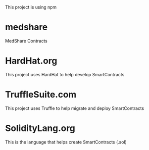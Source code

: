 This project is using npm

# medshare
MedShare Contracts

# HardHat.org
This project uses HardHat to help develop SmartContracts

# TruffleSuite.com
This project uses Truffle to help migrate and deploy SmartContracts

# SolidityLang.org
This is the language that helps create SmartContracts (.sol)







